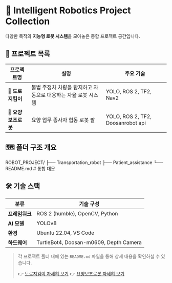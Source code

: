 # 🤖 Intelligent Robotics Project Collection

다양한 목적의 **지능형 로봇 시스템**을 모아놓은 종합 프로젝트 공간입니다.  

## 📁 프로젝트 목록

| 프로젝트명 | 설명 | 주요 기술 |
|------------|------|-----------|
| 🚗 **도로지킴이** | 불법 주정차 차량을 탐지하고 자동으로 대응하는 자율 로봇 시스템 | YOLO, ROS 2, TF2, Nav2 |
| 🦾 **요양보조로봇** | 요양 업무 종사자 협동 로봇 팔 | YOLO, ROS 2, TF2, Doosanrobot api |

## 🗺️ 폴더 구조 개요

ROBOT_PROJECT/
├── Transportation_robot
├── Patient_assistance
└── README.md # 통합 대문 

## 🛠 기술 스택

| 분류        | 기술 구성                        |
|-------------|----------------------------------|
| **프레임워크** | ROS 2 (humble), OpenCV, Python |
| **AI 모델**   | YOLOv8                         |
| **환경**     | Ubuntu 22.04, VS Code           |
| **하드웨어** | TurtleBot4, Doosan-m0609, Depth Camera|

> 각 프로젝트 폴더 내에 있는 `README.md` 파일을 통해 상세 내용을 확인하실 수 있습니다.
>  
> 👉 [도로지킴이 자세히 보기](Transportation_robot/README.md)
> 👉 [요양보조로봇 자세히 보기](Patient_assistance/README.md)
